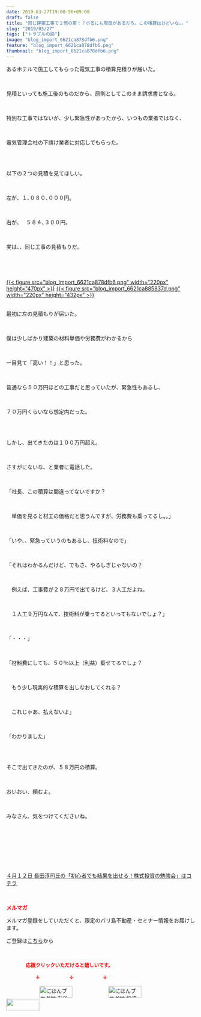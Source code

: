 ```yaml
---
date: 2019-03-27T19:00:56+09:00
draft: false
title: "同じ建築工事で２倍の差！？ボるにも限度があるだろ。この積算はひどいな。。"
slug: "2019/03/27"
tags: ["トラブルの話"]
image: "blog_import_6621ca878dfb6.png"
feature: "blog_import_6621ca878dfb6.png"
thumbnail: "blog_import_6621ca878dfb6.png"
---
```

<p>あるホテルで施工してもらった電気工事の積算見積りが届いた。</p><p> </p><p>見積といっても施工後のものだから、原則としてこのまま請求書となる。</p><p> </p><p>特別な工事ではないが、少し緊急性があったから、いつもの業者ではなく、</p><p> </p><p>電気管理会社の下請け業者に対応してもらった。</p><p> </p><p><br/>以下の２つの見積を見てほしい。</p><p> </p><p>左が、１､０８０､０００円。</p><p> </p><p>右が、　 ５８４､３００円。</p><p> </p><p>実は、、同じ工事の見積もりだ。</p><p> </p><p> </p><p><a href="blog_import_6621ca878dfb6.png">{{< figure src="blog_import_6621ca878dfb6.png" width="220px" height="470px" >}}</a> <a href="blog_import_6621ca885837d.png">{{< figure src="blog_import_6621ca885837d.png" width="220px" height="432px" >}}</a></p><p><br/>最初に左の見積もりが届いた。</p><p> </p><p>僕は少しばかり建築の材料単価や労務費がわかるから</p><p> </p><p>一目見て「高い！！」と思った。</p><p> </p><p>普通なら５０万円ほどの工事だと思っていたが、緊急性もあるし、</p><p> </p><p>７０万円くらいなら想定内だった。</p><p> </p><p><br/>しかし、出てきたのは１００万円超え。</p><p> </p><p>さすがにないな、と業者に電話した。</p><p> </p><p>「社長、この積算は間違ってないですか？</p><p> </p><p>　単価を見ると材工の価格だと思うんですが、労務費も乗ってるし。。」</p><p> </p><p>「いや、、緊急っていうのもあるし、技術料なので」</p><p> </p><p>「それはわかるんだけど、でもさ、やるしぎじゃないの？</p><p> </p><p>　例えば、工事費が２８万円で出てるけど、３人工だよね。</p><p> </p><p>　１人工９万円なんて、技術料が乗ってるといってもないでしょ？」</p><p> </p><p>「・・・」</p><p> </p><p>「材料費にしても、５０％以上（利益）乗せてるでしょ？</p><p> </p><p>　もう少し現実的な積算を出しなおしてくれる？</p><p> </p><p>　これじゃあ、払えないよ」</p><p> </p><p>「わかりました」</p><p> </p><p><br/>そこで出てきたのが、５８万円の積算。</p><p> </p><p>おいおい、頼むよ。</p><p> </p><p>みなさん、気をつけてくださいね。</p><p> </p><p> </p><p> </p><p> </p><p><a href="entry-12449654667.html" target="_blank">４月１２日 長田淳司氏の「初心者でも結果を出せる！株式投資の勉強会」はコチラ</a></p><p> </p><p><span style="font-weight: bold;"><span style="color: rgb(255, 0, 0);">メルマガ</span></span></p><p>メルマガ登録をしていただくと、限定のバリ島不動産・セミナー情報をお届けします。</p><p>ご登録は<a href="f9eeVI" target="_blank">こちら</a>から</p><p style="text-align: center;"> </p><p><font color="#ff0000" size="2"><strong>　　　　応援クリックいただけると嬉しいです。</strong></font></p><p><font color="#ff0000" size="2"><strong>　　　　　　↓　　　　　　↓　　　　　　↓</strong></font></p><p><a href="ranking.html?p_cid=01260127" id="&amp;blogmura_banner"><img alt="にほんブログ村 海外生活ブログ バリ島情報へ" border="0" height="31" src="data:image/svg+xml;charset=utf-8,%3Csvg%20xmlns%3D%22http%3A%2F%2Fwww.w3.org%2F2000%2Fsvg%22%20title%3D%22Placeholder%20for%20Images%22%20role%3D%22presentation%22%20viewBox%3D%220%200%2088%2031%22%20%2F%3E" width="88" data-src="//overseas.blogmura.com/bali/img/bali88_31.gif" style="aspect-ratio: auto 88 / 31;"/><noscript><img alt="にほんブログ村 海外生活ブログ バリ島情報へ" border="0" height="31" src="//overseas.blogmura.com/bali/img/bali88_31.gif" width="88"></noscript></a>  <a href="ranking.html?p_cid=01260127" id="&amp;blogmura_banner"><img alt="にほんブログ村 投資ブログ 不動産投資へ" border="0" height="31" src="data:image/svg+xml;charset=utf-8,%3Csvg%20xmlns%3D%22http%3A%2F%2Fwww.w3.org%2F2000%2Fsvg%22%20title%3D%22Placeholder%20for%20Images%22%20role%3D%22presentation%22%20viewBox%3D%220%200%2088%2031%22%20%2F%3E" width="88" data-src="//investment.blogmura.com/hudousantoushi/img/hudousantoushi88_31.gif" style="aspect-ratio: auto 88 / 31;"/><noscript><img alt="にほんブログ村 投資ブログ 不動産投資へ" border="0" height="31" src="//investment.blogmura.com/hudousantoushi/img/hudousantoushi88_31.gif" width="88"></noscript></a> <a href="link.php?1804582" title="人気ブログランキングへ"><img border="0" height="31" src="data:image/svg+xml;charset=utf-8,%3Csvg%20xmlns%3D%22http%3A%2F%2Fwww.w3.org%2F2000%2Fsvg%22%20title%3D%22Placeholder%20for%20Images%22%20role%3D%22presentation%22%20viewBox%3D%220%200%2088%2031%22%20%2F%3E" width="88" data-src="https://blog.with2.net/img/banner/banner_22.gif" style="aspect-ratio: auto 88 / 31;"/><noscript><img border="0" height="31" src="https://blog.with2.net/img/banner/banner_22.gif" width="88"></noscript></a></p><p> </p>

